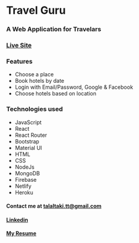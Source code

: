 # Travel Guru
### A Web Application for Travelars
### [Live Site](https://travel-guru-807b6.web.app/)


### Features
* Choose a place
* Book hotels by date
* Login with Email/Password, Google & Facebook
* Choose hotels based on location

### Technologies used
* JavaScript
* React
* React Router
* Bootstrap
* Material UI
* HTML
* CSS
* NodeJs
* MongoDB
* Firebase
* Netlify
* Heroku

#### Contact me at [talaltaki.tt@gmail.com](talaltaki.tt@gmail.com)
#### [Linkedin](https://www.linkedin.com/in/talal-taki/)
#### [My Resume]()

